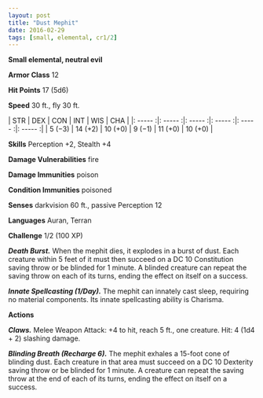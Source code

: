 ```yaml
---
layout: post
title: "Dust Mephit"
date: 2016-02-29
tags: [small, elemental, cr1/2]
---
```


**Small elemental, neutral evil**

**Armor Class** 12

**Hit Points** 17 (5d6)

**Speed** 30 ft., fly 30 ft.

|   STR   |   DEX   |   CON   |   INT   |   WIS   |   CHA   |
|: ----- :|: ----- :|: ----- :|: ----- :|: ----- :|: ----- :|
| 5 (−3) | 14 (+2) | 10 (+0) | 9 (−1) | 11 (+0) | 10 (+0) |

**Skills** Perception +2, Stealth +4 

**Damage Vulnerabilities** fire 

**Damage Immunities** poison 

**Condition Immunities** poisoned 

**Senses** darkvision 60 ft., passive Perception 12 

**Languages** Auran, Terran 

**Challenge** 1/2 (100 XP)

***Death Burst.*** When the mephit dies, it explodes in a burst of dust. Each creature within 5 feet of it must then succeed on a DC 10 Constitution saving throw or be blinded for 1 minute. A blinded creature can repeat the saving throw on each of its turns, ending the effect on itself on a success. 

***Innate Spellcasting (1/Day).*** The mephit can innately cast sleep, requiring no material components. Its innate spellcasting ability is Charisma. 

**Actions** 

***Claws.*** Melee Weapon Attack: +4 to hit, reach 5 ft., one creature. Hit: 4 (1d4 + 2) slashing damage. 

***Blinding Breath (Recharge 6).*** The mephit exhales a 15-foot cone of blinding dust. Each creature in that area must succeed on a DC 10 Dexterity saving throw or be blinded for 1 minute. A creature can repeat the saving throw at the end of each of its turns, ending the effect on itself on a success.